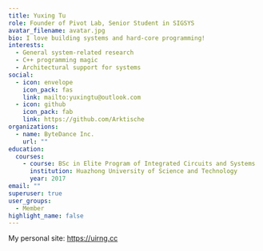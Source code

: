 ```yaml
---
title: Yuxing Tu
role: Founder of Pivot Lab, Senior Student in SIGSYS
avatar_filename: avatar.jpg
bio: I love building systems and hard-core programming!
interests:
  - General system-related research
  - C++ programming magic
  - Architectural support for systems
social:
  - icon: envelope
    icon_pack: fas
    link: mailto:yuxingtu@outlook.com
  - icon: github
    icon_pack: fab
    link: https://github.com/Arktische
organizations:
  - name: ByteDance Inc.
    url: ""
education:
  courses:
    - course: BSc in Elite Program of Integrated Circuits and Systems
      institution: Huazhong University of Science and Technology
      year: 2017
email: ""
superuser: true
user_groups:
  - Member
highlight_name: false
---
```


My personal site: https://uirng.cc
